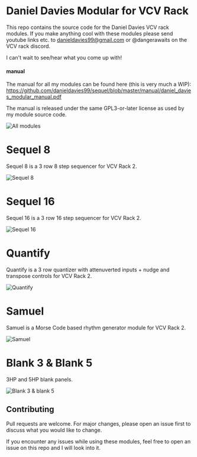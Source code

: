 # Daniel Davies Modular for VCV Rack
This repo contains the source code for the Daniel Davies VCV rack modules. If you make anything cool with these modules please send youtube links etc. to danieldavies99@gmail.com or @dangerawaits on the VCV rack discord.

I can't wait to see/hear what you come up with!

#### manual ####
The manual for all my modules can be found here (this is very much a WIP): 
https://github.com/danieldavies99/sequel/blob/master/manual/daniel_davies_modular_manual.pdf

The manual is released under the same GPL3-or-later license as used by my module source code.


![All modules](https://i.imgur.com/aRMtW7k.png)

# Sequel 8
Sequel 8 is a 3 row 8 step sequencer for VCV Rack 2.

![Sequel 8](https://i.imgur.com/LFXTCaE.png?1)

# Sequel 16
Sequel 16 is a 3 row 16 step sequencer for VCV Rack 2.

![Sequel 16](https://i.imgur.com/ny7gton.png)

# Quantify
Quantify is a 3 row quantizer with attenuverted inputs + nudge and transpose controls for VCV Rack 2.

![Quantify](https://i.imgur.com/hhlliMw.png)

# Samuel
Samuel is a Morse Code based rhythm generator module for VCV Rack 2.

![Samuel](https://i.imgur.com/jdzElMP.png)

# Blank 3 & Blank 5
3HP and 5HP blank panels.

![Blank 3 & blank 5](https://i.imgur.com/J0giltq.png)

## Contributing
Pull requests are welcome. For major changes, please open an issue first to discuss what you would like to change.

If you encounter any issues while using these modules, feel free to open an issue on this repo and I will look into it.
